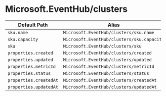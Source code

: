 # Microsoft.EventHub/clusters

| Default Path | Alias |
|---|---|
| `sku.name` | `Microsoft.EventHub/clusters/sku.name` |
| `sku.capacity` | `Microsoft.EventHub/clusters/sku.capacity` |
| `sku` | `Microsoft.EventHub/clusters/sku` |
| `properties.created` | `Microsoft.EventHub/clusters/created` |
| `properties.updated` | `Microsoft.EventHub/clusters/updated` |
| `properties.metricId` | `Microsoft.EventHub/clusters/metricId` |
| `properties.status` | `Microsoft.EventHub/clusters/status` |
| `properties.createdAt` | `Microsoft.EventHub/clusters/createdAt` |
| `properties.updatedAt` | `Microsoft.EventHub/clusters/updatedAt` |

